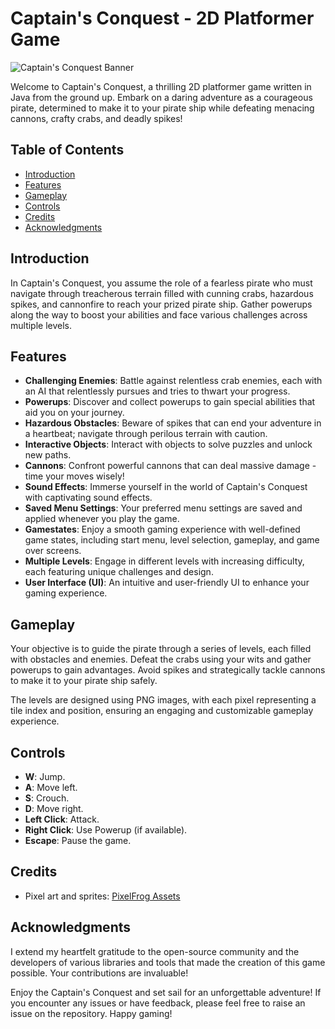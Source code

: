 # Captain's Conquest - 2D Platformer Game

![Captain's Conquest Banner](link_to_banner_image.png)

Welcome to Captain's Conquest, a thrilling 2D platformer game written in Java from the ground up. Embark on a daring adventure as a courageous pirate, determined to make it to your pirate ship while defeating menacing cannons, crafty crabs, and deadly spikes!

## Table of Contents

- [Introduction](#introduction)
- [Features](#features)
- [Gameplay](#gameplay)
- [Controls](#controls)
- [Credits](#credits)
- [Acknowledgments](#acknowledgments)

## Introduction

In Captain's Conquest, you assume the role of a fearless pirate who must navigate through treacherous terrain filled with cunning crabs, hazardous spikes, and cannonfire to reach your prized pirate ship. Gather powerups along the way to boost your abilities and face various challenges across multiple levels.

## Features

- **Challenging Enemies**: Battle against relentless crab enemies, each with an AI that relentlessly pursues and tries to thwart your progress.
- **Powerups**: Discover and collect powerups to gain special abilities that aid you on your journey.
- **Hazardous Obstacles**: Beware of spikes that can end your adventure in a heartbeat; navigate through perilous terrain with caution.
- **Interactive Objects**: Interact with objects to solve puzzles and unlock new paths.
- **Cannons**: Confront powerful cannons that can deal massive damage - time your moves wisely!
- **Sound Effects**: Immerse yourself in the world of Captain's Conquest with captivating sound effects.
- **Saved Menu Settings**: Your preferred menu settings are saved and applied whenever you play the game.
- **Gamestates**: Enjoy a smooth gaming experience with well-defined game states, including start menu, level selection, gameplay, and game over screens.
- **Multiple Levels**: Engage in different levels with increasing difficulty, each featuring unique challenges and design.
- **User Interface (UI)**: An intuitive and user-friendly UI to enhance your gaming experience.

## Gameplay

Your objective is to guide the pirate through a series of levels, each filled with obstacles and enemies. Defeat the crabs using your wits and gather powerups to gain advantages. Avoid spikes and strategically tackle cannons to make it to your pirate ship safely.

The levels are designed using PNG images, with each pixel representing a tile index and position, ensuring an engaging and customizable gameplay experience.


## Controls
- **W**: Jump.
- **A**: Move left.
- **S**: Crouch.
- **D**: Move right.
- **Left Click**: Attack.
- **Right Click**: Use Powerup (if available).
- **Escape**: Pause the game.

## Credits

- Pixel art and sprites: [PixelFrog Assets](https://pixelfrog-assets.itch.io/)

## Acknowledgments

I extend my heartfelt gratitude to the open-source community and the developers of various libraries and tools that made the creation of this game possible. Your contributions are invaluable!

Enjoy the Captain's Conquest and set sail for an unforgettable adventure! If you encounter any issues or have feedback, please feel free to raise an issue on the repository. Happy gaming!
